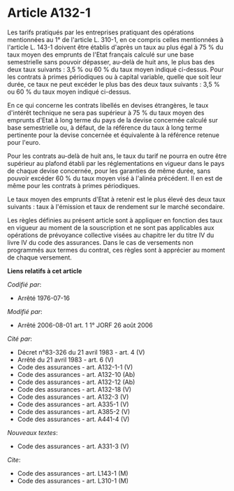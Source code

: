 # Article A132-1

Les tarifs pratiqués par les entreprises pratiquant des opérations mentionnées au 1° de l'article L. 310-1, en ce compris
celles mentionnées à l'article L. 143-1 doivent être établis d'après un taux au plus égal à 75 % du taux moyen des emprunts
de l'Etat français calculé sur une base semestrielle sans pouvoir dépasser, au-delà de huit ans, le plus bas des deux taux
suivants : 3,5 % ou 60 % du taux moyen indiqué ci-dessus. Pour les contrats à primes périodiques ou à capital variable,
quelle que soit leur durée, ce taux ne peut excéder le plus bas des deux taux suivants : 3,5 % ou 60 % du taux moyen indiqué
ci-dessus.

En ce qui concerne les contrats libellés en devises étrangères, le taux d'intérêt technique ne sera pas supérieur à 75 % du
taux moyen des emprunts d'Etat à long terme du pays de la devise concernée calculé sur base semestrielle ou, à défaut, de la
référence du taux à long terme pertinente pour la devise concernée et équivalente à la référence retenue pour l'euro.

Pour les contrats au-delà de huit ans, le taux du tarif ne pourra en outre être supérieur au plafond établi par les
réglementations en vigueur dans le pays de chaque devise concernée, pour les garanties de même durée, sans pouvoir excéder 60
% du taux moyen visé à l'alinéa précédent. Il en est de même pour les contrats à primes périodiques.

Le taux moyen des emprunts d'Etat à retenir est le plus élevé des deux taux suivants : taux à l'émission et taux de rendement
sur le marché secondaire.

Les règles définies au présent article sont à appliquer en fonction des taux en vigueur au moment de la souscription et ne
sont pas applicables aux opérations de prévoyance collective visées au chapitre Ier du titre IV du livre IV du code des
assurances. Dans le cas de versements non programmés aux termes du contrat, ces règles sont à apprécier au moment de chaque
versement.

**Liens relatifs à cet article**

_Codifié par_:

  - Arrêté 1976-07-16

_Modifié par_:

  - Arrêté 2006-08-01 art. 1 1° JORF 26 août 2006

_Cité par_:

  - Décret n°83-326 du 21 avril 1983 - art. 4 (V)
  - Arrêté du 21 avril 1983 - art. 6 (V)
  - Code des assurances - art. A132-1-1 (V)
  - Code des assurances - art. A132-10 (Ab)
  - Code des assurances - art. A132-12 (Ab)
  - Code des assurances - art. A132-18 (V)
  - Code des assurances - art. A132-3 (V)
  - Code des assurances - art. A335-1 (V)
  - Code des assurances - art. A385-2 (V)
  - Code des assurances - art. A441-4 (V)

_Nouveaux textes_:

  - Code des assurances - art. A331-3 (V)

_Cite_:

  - Code des assurances - art. L143-1 (M)
  - Code des assurances - art. L310-1 (M)
